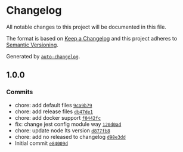 # Changelog

All notable changes to this project will be documented in this file.

The format is based on [Keep a Changelog](https://keepachangelog.com/en/1.0.0/)
and this project adheres to [Semantic Versioning](https://semver.org/spec/v2.0.0.html).

Generated by [`auto-changelog`](https://github.com/CookPete/auto-changelog).

## 1.0.0

### Commits

- chore: add default files [`9ca9b79`](https://github.com/themakunga/nofollow/commit/9ca9b792d17a74a0d8e4fafc9ad24ba900be3747)
- chore: add release files [`db47de1`](https://github.com/themakunga/nofollow/commit/db47de13d8f35bf406fb9d701eeb6d2c9ef170de)
- chore: add docker support [`f0442fc`](https://github.com/themakunga/nofollow/commit/f0442fccafb94ccb60a58047383ab43b8f69f01c)
- fix: change jest config module way [`120d0ad`](https://github.com/themakunga/nofollow/commit/120d0ad8169280ebefac827c40df018a464c4540)
- chore: update node lts version [`d877fb8`](https://github.com/themakunga/nofollow/commit/d877fb84bbb86feca6341d510153895f558f107e)
- chore: add no released to changelog [`d98e3dd`](https://github.com/themakunga/nofollow/commit/d98e3dd9d01f15d7676c6dea98b1a23af9f65df7)
- Initial commit [`e84009d`](https://github.com/themakunga/nofollow/commit/e84009d3310e6f8b299d10d498b9bf320f555095)
